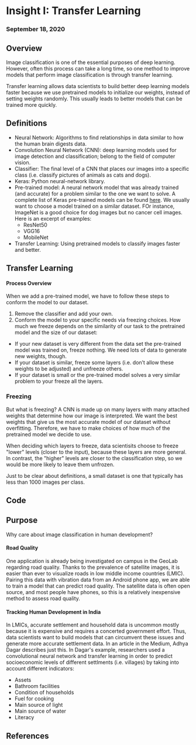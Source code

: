 # Insight I: Transfer Learning
### September 18, 2020

## Overview
Image classification is one of the essential purposes of deep learning. However, often this process can take a long time, so one method to improve models that perform image classification is through transfer learning.

Transfer learning allows data scientists to build better deep learning models faster because we use pretrained models to initialize our weights, instead of setting weights randomly. This usually leads to better models that can be trained more quickly.

## Definitions 
- Neural Network: Algorithms to find relationships in data similar to how the human brain digests data.
- Convolution Neural Network (CNN): deep learning models used for image detection and classification; belong to the field of computer vision.
- Classifier: The final level of a CNN that places our images into a specific class (i.e. classify pictures of animals as cats and dogs).
- Keras: Python neural-network library.
- Pre-trained model: A neural network model that was already trained (and accurate) for a problem similar to the one we want to solve. A complete list of Keras pre-trained models can be found [here](https://keras.io/api/applications/). We usually want to choose a model trained on a similar dataset. FOr instance, ImageNet is a good choice for dog images but no cancer cell images. Here is an excerpt of examples:
  - ResNet50
  - VGG16
  - MobileNet
- Transfer Learning: Using pretrained models to classify images faster and better.

## Transfer Learning

#### Process Overview
When we add a pre-trained model, we have to follow these steps to conform the model to our dataset.

1. Remove the classifier and add your own.
2. Conform the model to your specific needs via freezing choices. How much we freeze depends on the similarity of our task to the pretrained model and the size of our dataset:
 - If your new dataset is very different from the data set the pre-trained model was trained on, freeze nothing. We need lots of data to generate new weights, though.
 - If your dataset is similar, freeze some layers (i.e. don’t allow these weights to be adjusted) and unfreeze others.
 - If your dataset is small or the pre-trained model solves a very similar problem to your freeze all the layers.
 

### Freezing
But what is freezing? A CNN is made up on many layers with many attached weights that determine how our image is interpreted. We want the best weights that give us the most accurate model of our dataset without overfitting. Therefore, we have to make choices of how much of the pretrained model we decide to use. 

When deciding which layers to freeze, data scientisits choose to freeze "lower" levels (closer to the input), because these layers are more general. In contrast, the "higher" levels are closer to the classification step, so we would be more likely to leave them unfrozen.

Just to be clear about definitions, a small dataset is one that typically has less than 1000 images per class. 

## Code

## Purpose
Why care about image classification in human development? 

#### Road Quality
One application is already being investigated on campus in the GeoLab regarding road quality. Thanks to the prevalence of satellite images, it is easier than ever to visualize roads in low middle income countries (LMIC). Pairing this data with vibration data from an Android phone app, we are able to train a model that can predict road quality. The satellite data is often open source, and most people have phones, so this is a relatively inexpensive method to assess road quality.

#### Tracking Human Development in India
In LMICs, accurate settlement and household data is uncommon mostly because it is expensive and requires a concerted government effort. Thus, data scientists want to build models that can circumvent these issues and generate more accurate settlement data. In an article in the Medium, Adhya Dagar describes just this. In Dagar's example, researchers used a convolutional neural network and transfer learning in order to predict socioeconomic levels of different settlments (i.e. villages) by taking into account different indicators:
- Assets
- Bathroom facilities
- Condition of households
- Fuel for cooking
- Main source of light
- Main source of water
- Literacy

## References
